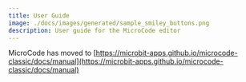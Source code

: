 ```yaml
---
title: User Guide
image: ./docs/images/generated/sample_smiley_buttons.png
description: User guide for the MicroCode editor
---
```


MicroCode has moved to [https://microbit-apps.github.io/microcode-classic/docs/manual](https://microbit-apps.github.io/microcode-classic/docs/manual)